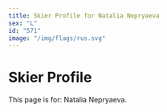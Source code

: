 ```yaml
---
title: Skier Profile for Natalia Nepryaeva
sex: "L"
id: "571"
image: "/img/flags/rus.svg" 
---
```


# Skier Profile

This page is for: Natalia Nepryaeva.
    